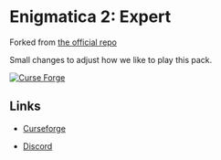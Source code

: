 <h1>Enigmatica 2: Expert</h1>

Forked from [the official repo](https://github.com/EnigmaticaModpacks/Enigmatica2Expert)

Small changes to adjust how we like to play this pack.

[![Curse Forge](http://cf.way2muchnoise.eu/full_enigmatica2expert_downloads.svg)](https://minecraft.curseforge.com/projects/enigmatica2expert)

<h2>Links</h2>

* [Curseforge](https://minecraft.curseforge.com/projects/enigmatica2expert)

* [Discord](https://discord.gg/HnWNd7X)
